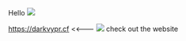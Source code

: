 Hello  <img src="https://i.imgur.com/4suuDhK.gif">


https://darkvypr.cf <<--- <img src="https://i.imgur.com/2yKnDla.png"> check out the website 

